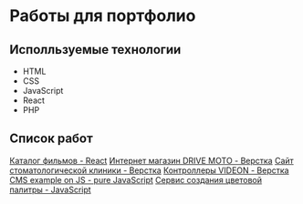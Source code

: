 # Работы для портфолио

## Исполльзуемые технологии
- HTML
- CSS
- JavaScript
- React
- PHP

## Список работ
[Каталог фильмов - React](http://example.com)
[Интернет магазин DRIVE MOTO - Верстка](http://example.com)
[Сайт стоматологической клиники - Верстка](http://example.com)
[Контроллеры VIDEON - Верстка](http://example.com)
[CMS example on JS - pure JavaScript](http://example.com)
[Сервис создания цветовой палитры - JavaScript](http://example.com)
